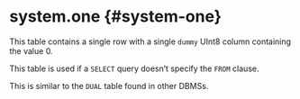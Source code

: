 # system.one {#system-one}

This table contains a single row with a single `dummy` UInt8 column containing the value 0.

This table is used if a `SELECT` query doesn’t specify the `FROM` clause.

This is similar to the `DUAL` table found in other DBMSs.
